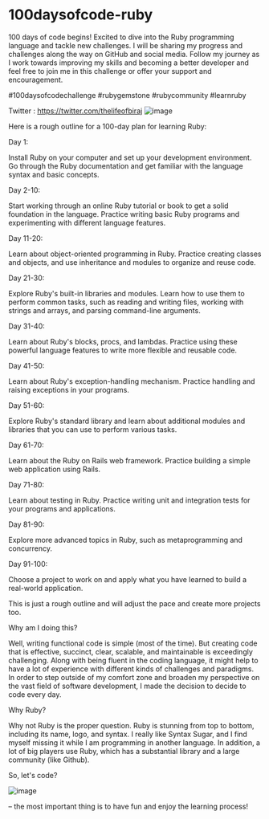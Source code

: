 # 100daysofcode-ruby


100 days of code begins! Excited to dive into the Ruby programming language and tackle new challenges.  I will be sharing my progress and challenges along the way on GitHub and social media. Follow my journey as I work towards improving my skills and becoming a better developer and feel free to join me in this challenge or offer your support and encouragement.


#100daysofcodechallenge #rubygemstone #rubycommunity  #learnruby


Twitter : https://twitter.com/thelifeofbiraj
![image](https://user-images.githubusercontent.com/65703910/208176162-0c059fd7-595e-4bc9-9430-a27f30630a73.png)


Here is a rough outline for a 100-day plan for learning Ruby:


Day 1:

Install Ruby on your computer and set up your development environment.
Go through the Ruby documentation and get familiar with the language syntax and basic concepts.


Day 2-10:

Start working through an online Ruby tutorial or book to get a solid foundation in the language.
Practice writing basic Ruby programs and experimenting with different language features.


Day 11-20:

Learn about object-oriented programming in Ruby.
Practice creating classes and objects, and use inheritance and modules to organize and reuse code.


Day 21-30:

Explore Ruby's built-in libraries and modules.
Learn how to use them to perform common tasks, such as reading and writing files, working with strings and arrays, and parsing command-line arguments.


Day 31-40:

Learn about Ruby's blocks, procs, and lambdas.
Practice using these powerful language features to write more flexible and reusable code.


Day 41-50:

Learn about Ruby's exception-handling mechanism.
Practice handling and raising exceptions in your programs.


Day 51-60:

Explore Ruby's standard library and learn about additional modules and libraries that you can use to perform various tasks.


Day 61-70:

Learn about the Ruby on Rails web framework.
Practice building a simple web application using Rails.


Day 71-80:

Learn about testing in Ruby.
Practice writing unit and integration tests for your programs and applications.


Day 81-90:

Explore more advanced topics in Ruby, such as metaprogramming and concurrency.


Day 91-100:

Choose a project to work on and apply what you have learned to build a real-world application.


This is just a rough outline and will adjust the pace and create more projects too.


Why am I doing this?

Well, writing functional code is simple (most of the time). But creating code that is effective, succinct, clear, scalable, and maintainable is exceedingly challenging. Along with being fluent in the coding language, it might help to have a lot of experience with different kinds of challenges and paradigms. In order to step outside of my comfort zone and broaden my perspective on the vast field of software development, I made the decision to decide to code every day.


Why Ruby?

Why not Ruby is the proper question. Ruby is stunning from top to bottom, including its name, logo, and syntax. I really like Syntax Sugar, and I find myself missing it while I am programming in another language. In addition, a lot of big players use Ruby, which has a substantial library and a large community (like Github).

So, let's code?

![image](https://user-images.githubusercontent.com/65703910/208177260-eb492d7a-1f68-404f-8539-1a99ab456b68.png)

– the most important thing is to have fun and enjoy the learning process!

